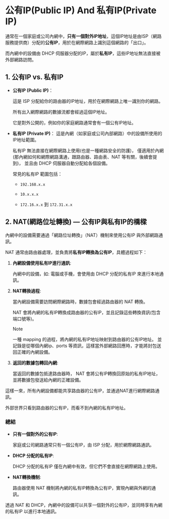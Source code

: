 # 公有IP(Public IP) And 私有IP(Private IP)

通常在一個家庭或公司內網中，**只有一個對外IP地址**，這個IP地址是由ISP（網路服務提供商）分配的**公有IP**，用於在網際網路上識別這個網路的「出口」。

而內網中的設備由 DHCP 伺服器分配的IP，屬於**私有IP**，這些IP地址無法直接被外部網路訪問。

## 1. 公有IP vs. 私有IP

- **公有IP (Public IP)**：

  這是 ISP 分配給你的路由器的IP地址，用於在網際網路上唯一識別你的網路。

  所有出入網際網路的數據流都會經過這個IP地址。

  它是對外公開的，例如你的家庭網路通常會有一個公有IP地址。

- **私有IP (Private IP)**：
  這是內網（如家庭或公司內部網路）中的設備所使用的IP地址範圍。

  私有IP 無法直接在網際網路上使用(也是一種網路安全的防護)，
  僅適用於內網(那內網如何和網際網路溝通，跟路由器、路由表、NAT 等有關，後續會提到)，
  並且由 DHCP 伺服器自動分配給各個設備。

  常見的私有IP 範圍包括：

  - `192.168.x.x`

  - `10.x.x.x`

  - `172.16.x.x` 到 `172.31.x.x`

## 2. NAT(網路位址轉換) — 公有IP與私有IP的橋樑

內網中的設備需要通過「網路位址轉換」（NAT）機制來使用公有IP 與外部網路通訊。

NAT 通常由路由器處理，並負責將**私有IP轉換為公有IP**，具體過程如下：

1. **內網設備使用私有IP進行通訊**:

   內網中的設備，如: 電腦或手機，會使用由 DHCP 分配的私有IP 來進行本地通訊。

2. **NAT轉換過程**:

   當內網設備需要訪問網際網路時，數據包會經過路由器的 NAT 轉換。

   NAT 會將內網的私有IP轉換成路由器的公有IP，並且記錄這些轉換資訊(包含端口號等)。

   > [!NOTE]
   >
   > 一種 mapping 的過程，將內網的私有IP地址映射到路由器的公有IP地址。
   > 並記錄是從哪個內網ip、ports 等資訊，這樣當外部網路回應時，才能將封包送回正確的內網設備。

3. **返回的數據包轉回內網**:

   當返回的數據包抵達路由器時，
   NAT 會將公有IP轉換回原始的私有IP地址，並將數據包發送給內網的正確設備。

這樣一來，所有內網設備都能共享路由器的公有IP，並通過NAT進行網際網路通訊。

外部世界只看到路由器的公有IP，而看不到內網的私有IP地址。

### 總結

- **只有一個對外的公有IP**:

  家庭或公司網路通常只有一個公有IP，由 ISP 分配，用於網際網路通訊。

- **DHCP 分配的私有IP**:

  DHCP 分配的私有IP 僅在內網中有效，但它們不會直接在網際網路上使用。

- **NAT轉換機制**:

  路由器使用 NAT 機制將內網的私有IP轉換為公有IP，實現內網與外網的通訊。

透過 NAT 和 DHCP，內網中的設備可以共享一個對外的公有IP，並同時享有內網的私有IP 以進行本地通訊。
